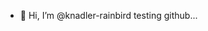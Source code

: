 - 👋 Hi, I’m @knadler-rainbird
testing github...

<!---
knadler-rainbird/knadler-rainbird is a ✨ special ✨ repository because its `README.md` (this file) appears on your GitHub profile.
You can click the Preview link to take a look at your changes.
--->
